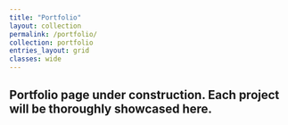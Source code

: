 ```yaml
---
title: "Portfolio"
layout: collection
permalink: /portfolio/
collection: portfolio
entries_layout: grid
classes: wide
---
```


## Portfolio page under construction. Each project will be thoroughly showcased here.